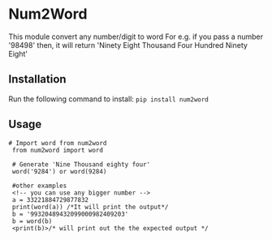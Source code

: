   #  Num2Word
  
  This module convert any number/digit to word
  For e.g. if you pass a number '98498' then,
  it will return 'Ninety Eight Thousand Four Hundred Ninety Eight'

## Installation
  Run the following command to install:
  ```pip install num2word```

## Usage
  ```Import word from num2word
  # Import word from num2word
   from num2word import word
   
   # Generate 'Nine Thousand eighty four'
   word('9284') or word(9284)

   #other examples
   <!-- you can use any bigger number -->
   a = 33221884729877832
   print(word(a)) /*It will print the output*/
   b = '99320489432099000982409203'
   b = word(b)
   <print(b)>/* will print out the the expected output */

  ```

